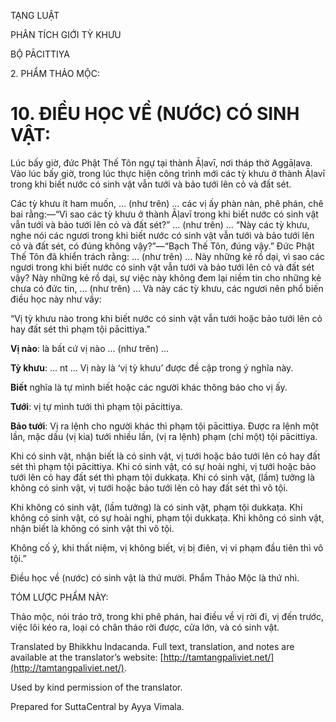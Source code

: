  

TẠNG LUẬT

PHÂN TÍCH GIỚI TỲ KHƯU

BỘ PĀCITTIYA

2\. PHẨM THẢO MỘC:

# 10\. ĐIỀU HỌC VỀ (NƯỚC) CÓ SINH VẬT:

Lúc bấy giờ, đức Phật Thế Tôn ngự tại thành Āḷavī, nơi tháp thờ Aggāḷava. Vào lúc bấy giờ, trong lúc thực hiện công trình mới các tỳ khưu ở thành Āḷavī trong khi biết nước có sinh vật vẫn tưới và bảo tưới lên cỏ và đất sét.

Các tỳ khưu ít ham muốn, … (như trên) … các vị ấy phàn nàn, phê phán, chê bai rằng:—“Vì sao các tỳ khưu ở thành Āḷavī trong khi biết nước có sinh vật vẫn tưới và bảo tưới lên cỏ và đất sét?” … (như trên) … “Này các tỳ khưu, nghe nói các ngươi trong khi biết nước có sinh vật vẫn tưới và bảo tưới lên cỏ và đất sét, có đúng không vậy?”—“Bạch Thế Tôn, đúng vậy.” Đức Phật Thế Tôn đã khiển trách rằng: … (như trên) … Này những kẻ rồ dại, vì sao các ngươi trong khi biết nước có sinh vật vẫn tưới và bảo tưới lên cỏ và đất sét vậy? Này những kẻ rồ dại, sự việc này không đem lại niềm tin cho những kẻ chưa có đức tin, … (như trên) … Và này các tỳ khưu, các ngươi nên phổ biến điều học này như vầy:

“Vị tỳ khưu nào trong khi biết nước có sinh vật vẫn tưới hoặc bảo tưới lên cỏ hay đất sét thì phạm tội pācittiya.”

**Vị nào**: là bất cứ vị nào … (như trên) …

**Tỳ khưu**: … nt … Vị này là ‘vị tỳ khưu’ được đề cập trong ý nghĩa này.

**Biết** nghĩa là tự mình biết hoặc các người khác thông báo cho vị ấy.

**Tưới**: vị tự mình tưới thì phạm tội pācittiya.

**Bảo tưới**: Vị ra lệnh cho người khác thì phạm tội pācittiya. Được ra lệnh một lần, mặc dầu (vị kia) tưới nhiều lần, (vị ra lệnh) phạm (chỉ một) tội pācittiya.

Khi có sinh vật, nhận biết là có sinh vật, vị tưới hoặc bảo tưới lên cỏ hay đất sét thì phạm tội pācittiya. Khi có sinh vật, có sự hoài nghi, vị tưới hoặc bảo tưới lên cỏ hay đất sét thì phạm tội dukkaṭa. Khi có sinh vật, (lầm) tưởng là không có sinh vật, vị tưới hoặc bảo tưới lên cỏ hay đất sét thì vô tội.

Khi không có sinh vật, (lầm tưởng) là có sinh vật, phạm tội dukkaṭa. Khi không có sinh vật, có sự hoài nghi, phạm tội dukkaṭa. Khi không có sinh vật, nhận biết là không có sinh vật thì vô tội.

Không cố ý, khi thất niệm, vị không biết, vị bị điên, vị vi phạm đầu tiên thì vô tội.”

Điều học về (nước) có sinh vật là thứ mười. Phẩm Thảo Mộc là thứ nhì.

TÓM LƯỢC PHẨM NÀY:

Thảo mộc, nói tráo trở, trong khi phê phán, hai điều về vị rời đi, vị đến trước, việc lôi kéo ra, loại có chân tháo rời được, cửa lớn, và có sinh vật.

Translated by Bhikkhu Indacanda. Full text, translation, and notes are available at the translator’s website: [http://tamtangpaliviet.net/](http://tamtangpaliviet.net/).

Used by kind permission of the translator.

Prepared for SuttaCentral by Ayya Vimala.